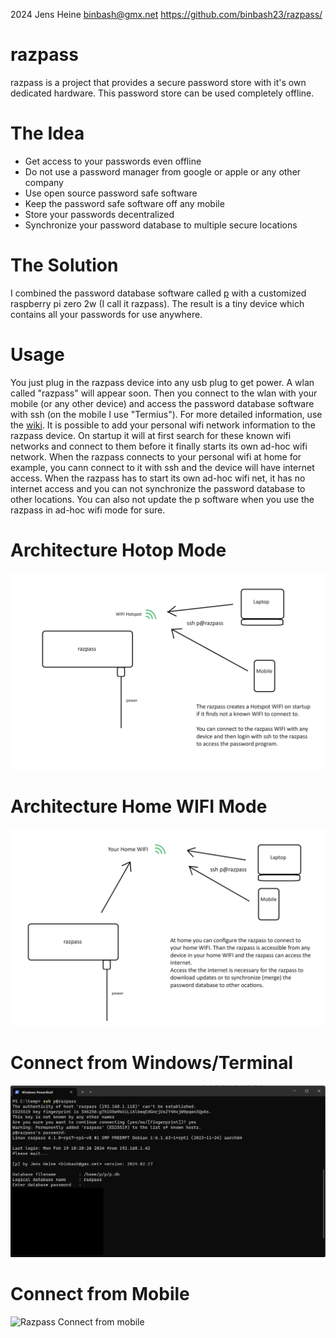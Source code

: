 2024 Jens Heine <binbash@gmx.net>
https://github.com/binbash23/razpass/

# razpass
razpass is a project that provides a secure password store with it's own dedicated hardware.
This password store can be used completely offline. 

# The Idea
* Get access to your passwords even offline
* Do not use a password manager from google or apple or any other company
* Use open source password safe software
* Keep the password safe software off any mobile
* Store your passwords decentralized
* Synchronize your password database to multiple secure locations

# The Solution
I combined the password database software called [p](https://github.com/binbash23/p) with a customized raspberry pi zero 2w (I call it razpass). The result is a tiny device which contains all your passwords for use anywhere.
# Usage
You just plug in the razpass device into any usb plug to get power.
A wlan called "razpass" will appear soon. Then you connect to the wlan with your mobile (or any other device) and access the password database software with ssh (on the mobile I use "Termius").
For more detailed information, use the [wiki](https://github.com/binbash23/razpass/wiki).
It is possible to add your personal wifi network information to the razpass device. On startup it will at first search for these known wifi networks and connect to them before it finally starts its own ad-hoc wifi network. When the razpass connects to your personal wifi at home for example, you cann connect to it with ssh and the device will have internet access. When the razpass has to start its own ad-hoc wifi net, it has no internet access and you can not synchronize the password database to other locations. You can also not update the p software when you use the razpass in ad-hoc wifi mode for sure.
# Architecture Hotop Mode
![Razpass Setup Hotspot](https://github.com/binbash23/razpass/blob/master/docs/razpass_setup_hotspot.png)
# Architecture Home WIFI Mode
![Razpass Setup WIFI](https://github.com/binbash23/razpass/blob/master/docs/razpass_setup_home_wifi.png)
# Connect from Windows/Terminal
![Razpass Connect from windows/terminal](https://github.com/binbash23/razpass/blob/master/docs/razpass_connect_from_windows.png)
# Connect from Mobile
![Razpass Connect from mobile](https://github.com/binbash23/razpass/blob/master/docs/razpass_connect_from_mobile.jpg)


